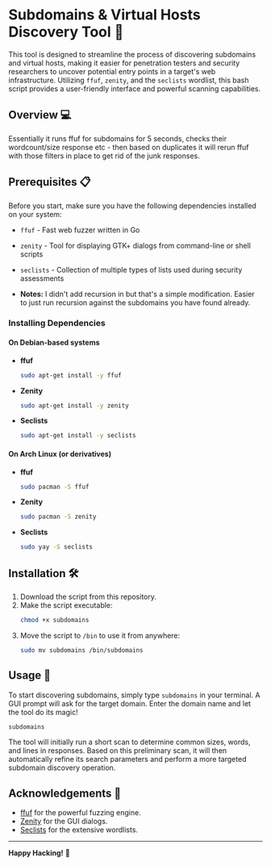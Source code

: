 # Subdomains & Virtual Hosts Discovery Tool 🚀

This tool is designed to streamline the process of discovering subdomains and virtual hosts, making it easier for penetration testers and security researchers to uncover potential entry points in a target's web infrastructure. Utilizing `ffuf`, `zenity`, and the `seclists` wordlist, this bash script provides a user-friendly interface and powerful scanning capabilities.


## Overview 💻

Essentially it runs ffuf for subdomains for 5 seconds, checks their wordcount/size response etc - then based on duplicates it will rerun ffuf with those filters in place to get rid of the junk responses.

## Prerequisites 📋

Before you start, make sure you have the following dependencies installed on your system:

- `ffuf` - Fast web fuzzer written in Go
- `zenity` - Tool for displaying GTK+ dialogs from command-line or shell scripts
- `seclists` - Collection of multiple types of lists used during security assessments


- **Notes:** I didn't add recursion in but that's a simple modification. Easier to just run recursion against the subdomains you have found already.

### Installing Dependencies

#### On Debian-based systems
- **ffuf**
    ```bash
    sudo apt-get install -y ffuf
    ```
- **Zenity**
    ```bash
    sudo apt-get install -y zenity
    ```
- **Seclists**
    ```bash
    sudo apt-get install -y seclists
    ```

#### On Arch Linux (or derivatives)
- **ffuf**
    ```bash
    sudo pacman -S ffuf
    ```
- **Zenity**
    ```bash
    sudo pacman -S zenity
    ```
- **Seclists**
    ```bash
    sudo yay -S seclists
    ```

## Installation 🛠️

1. Download the script from this repository.
2. Make the script executable:
    ```bash
    chmod +x subdomains
    ```
3. Move the script to `/bin` to use it from anywhere:
    ```bash
    sudo mv subdomains /bin/subdomains
    ```

## Usage 📖

To start discovering subdomains, simply type `subdomains` in your terminal. A GUI prompt will ask for the target domain. Enter the domain name and let the tool do its magic!

```bash
subdomains
```

The tool will initially run a short scan to determine common sizes, words, and lines in responses. Based on this preliminary scan, it will then automatically refine its search parameters and perform a more targeted subdomain discovery operation.


## Acknowledgements 🙏

- [ffuf](https://github.com/ffuf/ffuf) for the powerful fuzzing engine.
- [Zenity](https://help.gnome.org/users/zenity/) for the GUI dialogs.
- [Seclists](https://github.com/danielmiessler/SecLists) for the extensive wordlists.

---

**Happy Hacking!** 🚀
